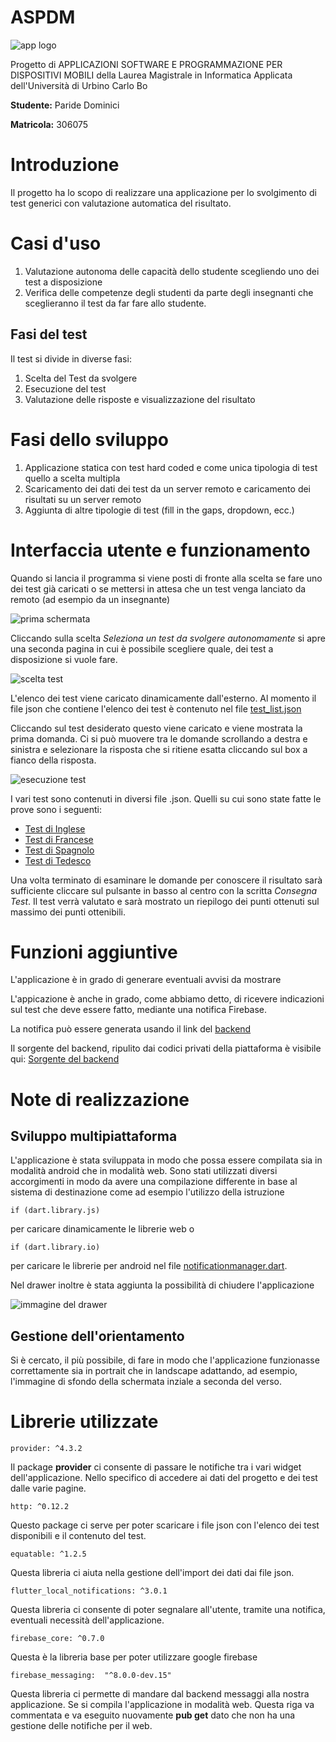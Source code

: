 # ASPDM
![app logo](docs/img/logo_base_small.png "Logo")

Progetto di APPLICAZIONI SOFTWARE E PROGRAMMAZIONE PER DISPOSITIVI MOBILI della Laurea Magistrale in Informatica Applicata dell'Università di Urbino Carlo Bo

**Studente:** Paride Dominici

**Matricola:** 306075

# Introduzione
Il progetto ha lo scopo di realizzare una applicazione per lo svolgimento di test generici con valutazione automatica del risultato.

# Casi d'uso
1. Valutazione autonoma delle capacità dello studente scegliendo uno dei test a disposizione
2. Verifica delle competenze degli studenti da parte degli insegnanti che sceglieranno il test da 
far fare allo studente. 

## Fasi del test
Il test si divide in diverse fasi:
1. Scelta del Test da svolgere
2. Esecuzione del test
3. Valutazione delle risposte e visualizzazione del risultato

# Fasi dello sviluppo
1. Applicazione statica con test hard coded e come unica tipologia di test quello a scelta multipla
2. Scaricamento dei dati dei test da un server remoto e caricamento dei risultati su un server remoto
3. Aggiunta di altre tipologie di test (fill in the gaps, dropdown, ecc.)

# Interfaccia utente e funzionamento
Quando si lancia il programma si viene posti di fronte alla scelta se fare uno dei test già caricati
o se mettersi in attesa che un test venga lanciato da remoto (ad esempio da un insegnante)

![prima schermata](docs/img/schermata1.png "Prima schermata")

Cliccando sulla scelta *Seleziona un test da svolgere autonomamente* si apre una seconda pagina in
cui è possibile scegliere quale, dei test a disposizione si vuole fare.

![scelta test](docs/img/selezione_test.png "Scelta test")

L'elenco dei test viene caricato dinamicamente dall'esterno. Al momento il file json che contiene
l'elenco dei test è contenuto nel file [test_list.json](https://raw.githubusercontent.com/pdomi2001/aspdm/main/resources/test_list.json)

Cliccando sul test desiderato questo viene caricato e viene mostrata la prima domanda.
Ci si può muovere tra le domande scrollando a destra e sinistra e selezionare la risposta che si 
ritiene esatta cliccando sul box a fianco della risposta.

![esecuzione test](docs/img/esecuzione_test.gif "Esecuzione del test")

I vari test sono contenuti in diversi file .json. Quelli su cui sono state fatte le prove sono i seguenti:

* [Test di Inglese](https://raw.githubusercontent.com/pdomi2001/aspdm/main/resources/inglese.json)
* [Test di Francese](https://raw.githubusercontent.com/pdomi2001/aspdm/main/resources/francese.json)
* [Test di Spagnolo](https://raw.githubusercontent.com/pdomi2001/aspdm/main/resources/spagnolo.json)
* [Test di Tedesco](https://raw.githubusercontent.com/pdomi2001/aspdm/main/resources/tedesco.json)

Una volta terminato di esaminare le domande per conoscere il risultato sarà sufficiente cliccare sul 
pulsante in basso al centro con la scritta *Consegna Test*.
Il test verrà valutato e sarà mostrato un riepilogo dei punti ottenuti sul massimo dei punti 
ottenibili.

# Funzioni aggiuntive
L'applicazione è in grado di generare eventuali avvisi da mostrare 

L'appicazione è anche in grado, come abbiamo detto, di ricevere indicazioni sul test che deve
essere fatto, mediante una notifica Firebase.

La notifica può essere generata usando il link del [backend](http://www.wesic.it/aspdm/index.php)

Il sorgente del backend, ripulito dai codici privati della piattaforma è visibile qui: 
[Sorgente del backend](docs/backend/index.php)

# Note di realizzazione
## Sviluppo multipiattaforma
L'applicazione è stata sviluppata in modo che possa essere compilata sia in modalità android che 
in modalità web. Sono stati utilizzati diversi accorgimenti in modo da avere una compilazione
differente in base al sistema di destinazione come ad esempio l'utilizzo della istruzione 

    if (dart.library.js)
per caricare dinamicamente le librerie web o 

    if (dart.library.io)
per caricare le librerie per android nel file [notificationmanager.dart](lib/notificationmanager.dart).

Nel drawer inoltre è stata aggiunta la possibilità di chiudere l'applicazione

![immagine del drawer](docs/img/drawer.png)



## Gestione dell'orientamento 
Si è cercato, il più possibile, di fare in modo che l'applicazione funzionasse correttamente sia in 
portrait che in landscape adattando, ad esempio, l'immagine di sfondo della schermata inziale a seconda del verso.




# Librerie utilizzate

    provider: ^4.3.2
    
Il package **provider** ci consente di passare le notifiche tra i vari widget dell'applicazione.
Nello specifico di accedere ai dati del progetto e dei test dalle varie pagine.

    http: ^0.12.2
    
Questo package ci serve per poter scaricare i file json con l'elenco dei test disponibili e il 
contenuto del test.

    equatable: ^1.2.5

Questa libreria ci aiuta nella gestione dell'import dei dati dai file json.

    flutter_local_notifications: ^3.0.1
    
Questa libreria ci consente di poter segnalare all'utente, tramite una notifica, eventuali
necessità dell'applicazione.

    firebase_core: ^0.7.0
    
Questa è la libreria base per poter utilizzare google firebase

    firebase_messaging:  "^8.0.0-dev.15"
    
Questa libreria ci permette di mandare dal backend messaggi alla nostra applicazione.
Se si compila l'applicazione in modalità web. Questa riga va commentata e va eseguito nuovamente **pub get** dato che non 
ha una gestione delle notifiche per il web. 

